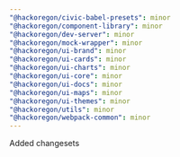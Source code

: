 ```yaml
---
"@hackoregon/civic-babel-presets": minor
"@hackoregon/component-library": minor
"@hackoregon/dev-server": minor
"@hackoregon/mock-wrapper": minor
"@hackoregon/ui-brand": minor
"@hackoregon/ui-cards": minor
"@hackoregon/ui-charts": minor
"@hackoregon/ui-core": minor
"@hackoregon/ui-docs": minor
"@hackoregon/ui-maps": minor
"@hackoregon/ui-themes": minor
"@hackoregon/utils": minor
"@hackoregon/webpack-common": minor
---
```


Added changesets
